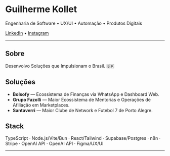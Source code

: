 # Guilherme Kollet

Engenharia de Software • UX/UI • Automação • Produtos Digitais

[LinkedIn](https://www.linkedin.com/in/guilhermeskollet/) • [Instagram](https://instagram.com/guilhermeskollet)

---

## Sobre
Desenvolvo Soluções que Impulsionam o Brasil. 🇧🇷

## Soluções
- **Bolsofy** — Ecossistema de Finanças via WhatsApp e Dashboard Web.
- **Grupo Fazolli** — Maior Ecossistema de Mentorias e Operações de Afiliação em Marketplaces.
- **Santaverri** — Maior Clube de Network e Futebol 7 de Porto Alegre.

## Stack
TypeScript · Node.js/Vite/Bun · React/Tailwind · Supabase/Postgres · n8n · Stripe · OpenAI API · OpenAI API · Figma/UX/UI

---
